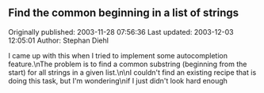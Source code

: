 ## Find the common beginning in a list of strings 
Originally published: 2003-11-28 07:56:36 
Last updated: 2003-12-03 12:05:01 
Author: Stephan Diehl 
 
I came up with this when I tried to implement some autocompletion feature.\nThe problem is to find a common substring (beginning from the start) for all strings in a given list.\n\nI couldn't find an existing recipe that is doing this task, but I'm wondering\nif I just didn't look hard enough